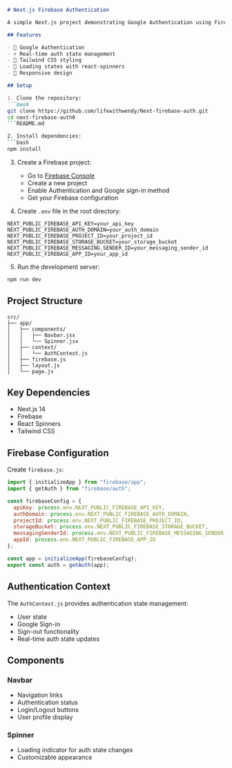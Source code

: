 ```markdown:README.md
# Next.js Firebase Authentication

A simple Next.js project demonstrating Google Authentication using Firebase.

## Features

- 🔐 Google Authentication
- ⚡ Real-time auth state management
- 🎨 Tailwind CSS styling
- 🔄 Loading states with react-spinners
- 📱 Responsive design

## Setup

1. Clone the repository:
```bash
git clone https://github.com/lifewithwendy/Next-firebase-auth.git
cd next-firebase-auth0
```README.md

2. Install dependencies:
```bash
npm install
```

3. Create a Firebase project:
   - Go to [Firebase Console](https://console.firebase.google.com/)
   - Create a new project
   - Enable Authentication and Google sign-in method
   - Get your Firebase configuration

4. Create `.env` file in the root directory:
```env
NEXT_PUBLIC_FIREBASE_API_KEY=your_api_key
NEXT_PUBLIC_FIREBASE_AUTH_DOMAIN=your_auth_domain
NEXT_PUBLIC_FIREBASE_PROJECT_ID=your_project_id
NEXT_PUBLIC_FIREBASE_STORAGE_BUCKET=your_storage_bucket
NEXT_PUBLIC_FIREBASE_MESSAGING_SENDER_ID=your_messaging_sender_id
NEXT_PUBLIC_FIREBASE_APP_ID=your_app_id
```

5. Run the development server:
```bash
npm run dev
```

## Project Structure

```
src/
├── app/
│   ├── components/
│   │   ├── Navbar.jsx
│   │   └── Spinner.jsx
│   ├── context/
│   │   └── AuthContext.js
│   ├── firebase.js
│   ├── layout.js
│   └── page.js
```

## Key Dependencies

- Next.js 14
- Firebase
- React Spinners
- Tailwind CSS

## Firebase Configuration

Create `firebase.js`:
```javascript
import { initializeApp } from "firebase/app";
import { getAuth } from "firebase/auth";

const firebaseConfig = {
  apiKey: process.env.NEXT_PUBLIC_FIREBASE_API_KEY,
  authDomain: process.env.NEXT_PUBLIC_FIREBASE_AUTH_DOMAIN,
  projectId: process.env.NEXT_PUBLIC_FIREBASE_PROJECT_ID,
  storageBucket: process.env.NEXT_PUBLIC_FIREBASE_STORAGE_BUCKET,
  messagingSenderId: process.env.NEXT_PUBLIC_FIREBASE_MESSAGING_SENDER_ID,
  appId: process.env.NEXT_PUBLIC_FIREBASE_APP_ID
};

const app = initializeApp(firebaseConfig);
export const auth = getAuth(app);
```

## Authentication Context

The `AuthContext.js` provides authentication state management:
- User state
- Google Sign-in
- Sign-out functionality
- Real-time auth state updates

## Components

### Navbar
- Navigation links
- Authentication status
- Login/Logout buttons
- User profile display

### Spinner
- Loading indicator for auth state changes
- Customizable appearance

